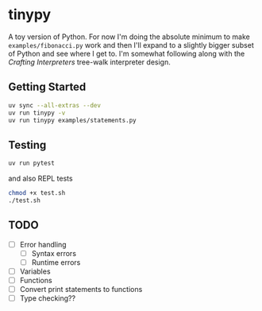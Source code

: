 # tinypy

A toy version of Python. For now I'm doing the absolute minimum to make `examples/fibonacci.py` work and then I'll expand to a slightly bigger subset of Python and see where I get to. I'm somewhat following along with the _Crafting Interpreters_ tree-walk interpreter design.

## Getting Started

```sh
uv sync --all-extras --dev
uv run tinypy -v
uv run tinypy examples/statements.py
```

## Testing

```sh
uv run pytest
```

and also REPL tests

```sh
chmod +x test.sh
./test.sh
```

## TODO

- [ ] Error handling
  - [ ] Syntax errors
  - [ ] Runtime errors
- [ ] Variables
- [ ] Functions
- [ ] Convert print statements to functions
- [ ] Type checking??
